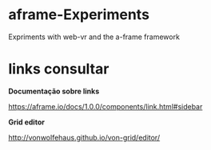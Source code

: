 # aframe-Experiments
Expriments with web-vr and the a-frame framework


# links consultar
<b>Documentação sobre links</b>

https://aframe.io/docs/1.0.0/components/link.html#sidebar

<b>Grid editor</b>

http://vonwolfehaus.github.io/von-grid/editor/


